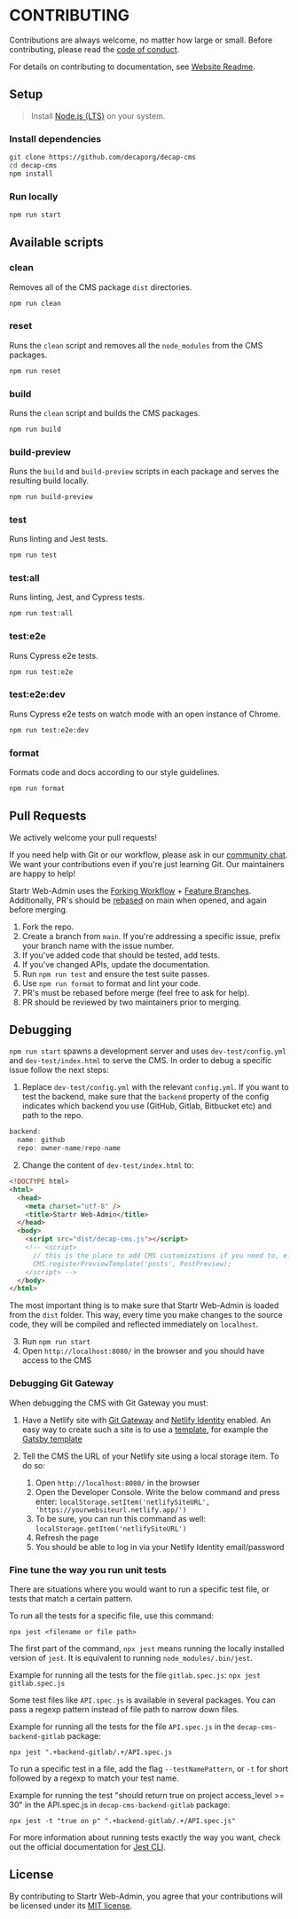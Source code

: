 # CONTRIBUTING

Contributions are always welcome, no matter how large or small. Before contributing,
please read the [code of conduct](CODE_OF_CONDUCT.md).

For details on contributing to documentation, see [Website Readme](https://github.com/decaporg/decap-website/blob/main/README.md).

## Setup

> Install [Node.js (LTS)](https://nodejs.org/) on your system.

### Install dependencies

```sh
git clone https://github.com/decaporg/decap-cms
cd decap-cms
npm install
```

### Run locally

```sh
npm run start
```

## Available scripts

### clean

Removes all of the CMS package `dist` directories.

```sh
npm run clean
```

### reset

Runs the `clean` script and removes all the `node_modules` from the CMS packages.

```sh
npm run reset
```

### build

Runs the `clean` script and builds the CMS packages.

```sh
npm run build
```

### build-preview

Runs the `build` and `build-preview` scripts in each package and serves the resulting build locally.

```sh
npm run build-preview
```

### test

Runs linting and Jest tests.

```sh
npm run test
```

### test:all

Runs linting, Jest, and Cypress tests.

```sh
npm run test:all
```

### test:e2e

Runs Cypress e2e tests.

```sh
npm run test:e2e
```

### test:e2e:dev

Runs Cypress e2e tests on watch mode with an open instance of Chrome.

```sh
npm run test:e2e:dev
```

### format

Formats code and docs according to our style guidelines.

```sh
npm run format
```

## Pull Requests

We actively welcome your pull requests!

If you need help with Git or our workflow, please ask in our [community chat](https://decapcms.org/chat). We want your contributions even if you're just learning Git. Our maintainers are happy to help!

Startr Web-Admin uses the [Forking Workflow](https://www.atlassian.com/git/tutorials/comparing-workflows/forking-workflow) + [Feature Branches](https://www.atlassian.com/git/tutorials/comparing-workflows/feature-branch-workflow). Additionally, PR's should be [rebased](https://www.atlassian.com/git/tutorials/merging-vs-rebasing) on main when opened, and again before merging.

1. Fork the repo.
2. Create a branch from `main`. If you're addressing a specific issue, prefix your branch name with the issue number.
3. If you've added code that should be tested, add tests.
4. If you've changed APIs, update the documentation.
5. Run `npm run test` and ensure the test suite passes.
6. Use `npm run format` to format and lint your code.
7. PR's must be rebased before merge (feel free to ask for help).
8. PR should be reviewed by two maintainers prior to merging.

## Debugging

`npm run start` spawns a development server and uses `dev-test/config.yml` and `dev-test/index.html` to serve the CMS.
In order to debug a specific issue follow the next steps:

1. Replace `dev-test/config.yml` with the relevant `config.yml`. If you want to test the backend, make sure that the `backend` property of the config indicates which backend you use (GitHub, Gitlab, Bitbucket etc) and path to the repo.

```js
backend:
  name: github
  repo: owner-name/repo-name
```

2. Change the content of `dev-test/index.html` to:

```html
<!DOCTYPE html>
<html>
  <head>
    <meta charset="utf-8" />
    <title>Startr Web-Admin</title>
  </head>
  <body>
    <script src="dist/decap-cms.js"></script>
    <!-- <script>
      // this is the place to add CMS customizations if you need to, e.g.
      CMS.registerPreviewTemplate('posts', PostPreview);
    </script> -->
  </body>
</html>
```
The most important thing is to make sure that Startr Web-Admin is loaded from the `dist` folder. This way, every time you make changes to the source code, they will be compiled and reflected immediately on `localhost`.

3. Run `npm run start`
4. Open `http://localhost:8080/` in the browser and you should have access to the CMS

### Debugging Git Gateway

When debugging the CMS with Git Gateway you must:

1. Have a Netlify site with [Git Gateway](https://docs.netlify.com/visitor-access/git-gateway/) and [Netlify Identity](https://docs.netlify.com/visitor-access/identity/) enabled. An easy way to create such a site is to use a [template](https://www.decapcms.org/docs/start-with-a-template/), for example the [Gatsby template](https://app.netlify.com/start/deploy?repository=https://github.com/decaporg/gatsby-starter-decap-cms&stack=cms)
2. Tell the CMS the URL of your Netlify site using a local storage item. To do so:

    1. Open `http://localhost:8080/` in the browser
    2. Open the Developer Console. Write the below command and press enter: `localStorage.setItem('netlifySiteURL', 'https://yourwebsiteurl.netlify.app/')`
    3. To be sure, you can run this command as well: `localStorage.getItem('netlifySiteURL')`
    4. Refresh the page
    5. You should be able to log in via your Netlify Identity email/password

### Fine tune the way you run unit tests

There are situations where you would want to run a specific test file, or tests that match a certain pattern.

To run all the tests for a specific file, use this command:

```
npx jest <filename or file path>
```

The first part of the command, `npx jest` means running the locally installed version of `jest`. It is equivalent to running `node_modules/.bin/jest`.

Example for running all the tests for the file `gitlab.spec.js`: `npx jest gitlab.spec.js`

Some test files like `API.spec.js` is available in several packages. You can pass a regexp pattern instead of file path to narrow down files.

Example for running all the tests for the file `API.spec.js` in the `decap-cms-backend-gitlab` package:

`npx jest ".+backend-gitlab/.+/API.spec.js`

To run a specific test in a file, add the flag `--testNamePattern`, or `-t` for short followed by a regexp to match your test name.

Example for running the test "should return true on project access_level >= 30" in the API.spec.js in `decap-cms-backend-gitlab` package:

```
npx jest -t "true on p" ".+backend-gitlab/.+/API.spec.js"
```

For more information about running tests exactly the way you want, check out the official documentation for [Jest CLI](https://jestjs.io/docs/cli).

## License

By contributing to Startr Web-Admin, you agree that your contributions will be licensed
under its [MIT license](LICENSE).
